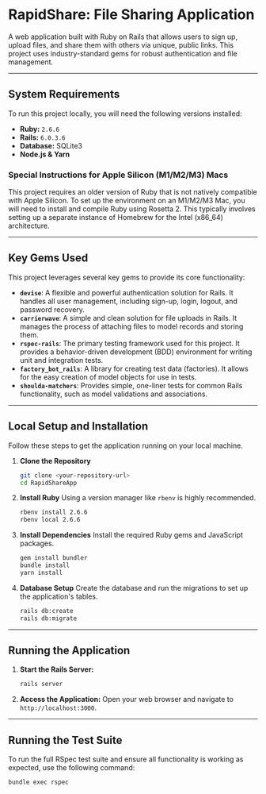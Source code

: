 # RapidShare: File Sharing Application

A web application built with Ruby on Rails that allows users to sign up, upload files, and share them with others via unique, public links. This project uses industry-standard gems for robust authentication and file management.

---

## System Requirements

To run this project locally, you will need the following versions installed:

* **Ruby:** `2.6.6`
* **Rails:** `6.0.3.6`
* **Database:** SQLite3
* **Node.js & Yarn**

### Special Instructions for Apple Silicon (M1/M2/M3) Macs

This project requires an older version of Ruby that is not natively compatible with Apple Silicon. To set up the environment on an M1/M2/M3 Mac, you will need to install and compile Ruby using Rosetta 2. This typically involves setting up a separate instance of Homebrew for the Intel (x86_64) architecture.

---

## Key Gems Used

This project leverages several key gems to provide its core functionality:

* **`devise`**: A flexible and powerful authentication solution for Rails. It handles all user management, including sign-up, login, logout, and password recovery.
* **`carrierwave`**: A simple and clean solution for file uploads in Rails. It manages the process of attaching files to model records and storing them.
* **`rspec-rails`**: The primary testing framework used for this project. It provides a behavior-driven development (BDD) environment for writing unit and integration tests.
* **`factory_bot_rails`**: A library for creating test data (factories). It allows for the easy creation of model objects for use in tests.
* **`shoulda-matchers`**: Provides simple, one-liner tests for common Rails functionality, such as model validations and associations.

---

## Local Setup and Installation

Follow these steps to get the application running on your local machine.

1.  **Clone the Repository**
    ```bash
    git clone <your-repository-url>
    cd RapidShareApp
    ```

2.  **Install Ruby**
    Using a version manager like `rbenv` is highly recommended.
    ```bash
    rbenv install 2.6.6
    rbenv local 2.6.6
    ```

3.  **Install Dependencies**
    Install the required Ruby gems and JavaScript packages.
    ```bash
    gem install bundler
    bundle install
    yarn install
    ```

4.  **Database Setup**
    Create the database and run the migrations to set up the application's tables.
    ```bash
    rails db:create
    rails db:migrate
    ```

---

## Running the Application

1.  **Start the Rails Server:**
    ```bash
    rails server
    ```
2.  **Access the Application:**
    Open your web browser and navigate to `http://localhost:3000`.

---

## Running the Test Suite

To run the full RSpec test suite and ensure all functionality is working as expected, use the following command:

```bash
bundle exec rspec
